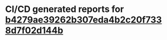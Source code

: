 # CI/CD generated reports for [b4279ae39262b307eda4b2c20f7338d7f02d144b](https://github.com/hydephp/develop/commit/b4279ae39262b307eda4b2c20f7338d7f02d144b)
